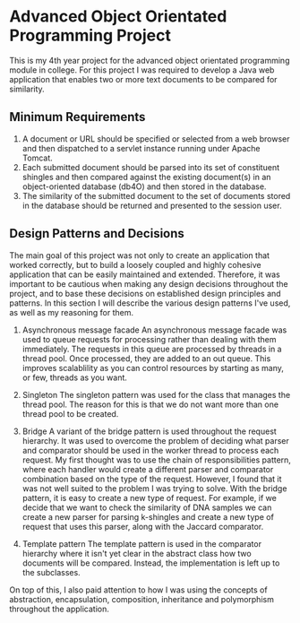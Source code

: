 # Advanced Object Orientated Programming Project
This is my 4th year project for the advanced object orientated programming module in college. For this project I was required to develop a Java web application that enables two or more text documents to be compared for similarity.

## Minimum Requirements
1. A document or URL should be specified or selected from a web browser and then dispatched to a servlet instance running under Apache Tomcat.
2. Each submitted document should be parsed into its set of constituent shingles and then compared against the existing document(s) in an object-oriented database (db4O) and then stored in the database.
3. The similarity of the submitted document to the set of documents stored in the database should be returned and presented to the session user.

## Design Patterns and Decisions
The main goal of this project was not only to create an application that worked correctly, but to build a loosely coupled and highly cohesive application that can be easily maintained and extended. Therefore, it was important to be cautious when making any design decisions throughout the project, and to base these decisions on established design principles and patterns. In this section I will describe the various design patterns I've used, as well as my reasoning for them.

1. Asynchronous message facade
An asynchronous message facade was used to queue requests for processing rather than dealing with them immediately. The requests in this queue are processed by threads in a thread pool. Once processed, they are added to an out queue. This improves scalablility as you can control resources by starting as many, or few, threads as you want.

2. Singleton
The singleton pattern was used for the class that manages the thread pool. The reason for this is that we do not want more than one thread pool to be created.

3. Bridge
A variant of the bridge pattern is used throughout the request hierarchy. It was used to overcome the problem of deciding what parser and comparator should be used in the worker thread to process each request. My first thought was to use the chain of responsibilities pattern, where each handler would create a different parser and comparator combination based on the type of the request. However, I found that it was not well suited to the problem I was trying to solve. With the bridge pattern, it is easy to create a new type of request. For example, if we decide that we want to check the similarity of DNA samples we can create a new parser for parsing k-shingles and create a new type of request that uses this parser, along with the Jaccard comparator.

4. Template pattern
The template pattern is used in the comparator hierarchy where it isn't yet clear in the abstract class how two documents will be compared. Instead, the implementation is left up to the subclasses.

On top of this, I also paid attention to how I was using the concepts of abstraction, encapsulation, composition, inheritance and polymorphism throughout the application.
